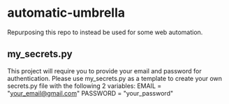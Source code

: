 # automatic-umbrella
Repurposing this repo to instead be used for some web automation.

## my_secrets.py
This project will require you to provide your email and password for authentication. Please use my_secrets.py as a template to create your own secrets.py file with the following 2 variables:
EMAIL = "your_email@gmail.com"
PASSWORD = "your_password"